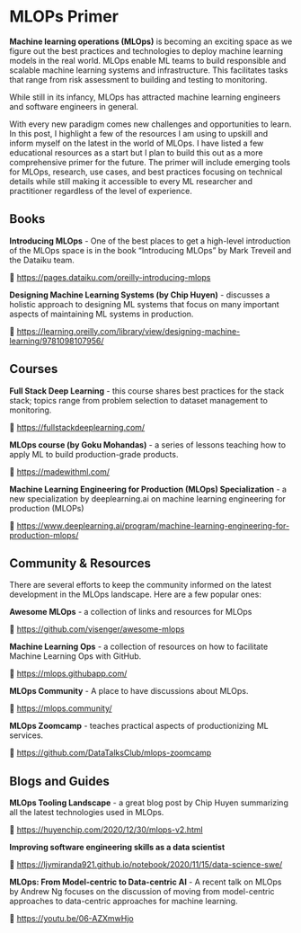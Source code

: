 # MLOPs Primer

**Machine learning operations (MLOps)** is becoming an exciting space as we figure out the best practices and technologies to deploy machine learning models in the real world. MLOps enable ML teams to build responsible and scalable machine learning systems and infrastructure. This facilitates tasks that range from risk assessment to building and testing to monitoring.

While still in its infancy, MLOps has attracted machine learning engineers and software engineers in general.

With every new paradigm comes new challenges and opportunities to learn. In this post, I highlight a few of the resources I am using to upskill and inform myself on the latest in the world of MLOps. I have listed a few educational resources as a start but I plan to build this out as a more comprehensive primer for the future. The primer will include emerging tools for MLOps, research, use cases, and best practices focusing on technical details while still making it accessible to every ML researcher and practitioner regardless of the level of experience.

## Books

**Introducing MLOps** - One of the best places to get a high-level introduction of the MLOps space is in the book “Introducing MLOps” by Mark Treveil and the Dataiku team.

🔗 https://pages.dataiku.com/oreilly-introducing-mlops

**Designing Machine Learning Systems (by Chip Huyen)** - discusses a holistic approach to designing ML systems that focus on many important aspects of maintaining ML systems in production.

🔗 https://learning.oreilly.com/library/view/designing-machine-learning/9781098107956/

## Courses

**Full Stack Deep Learning** - this course shares best practices for the stack stack; topics range from problem selection to dataset management to monitoring.

🔗 https://fullstackdeeplearning.com/

**MLOps course (by Goku Mohandas)** - a series of lessons teaching how to apply ML to build production-grade products.

🔗 https://madewithml.com/

**Machine Learning Engineering for Production (MLOps) Specialization** - a new specialization by deeplearning.ai on machine learning engineering for production (MLOPs)

🔗 https://www.deeplearning.ai/program/machine-learning-engineering-for-production-mlops/

## Community & Resources
There are several efforts to keep the community informed on the latest development in the MLOps landscape. Here are a few popular ones:


**Awesome MLOps** - a collection of links and resources for MLOps

🔗 https://github.com/visenger/awesome-mlops

**Machine Learning Ops** - a collection of resources on how to facilitate Machine Learning Ops with GitHub.

🔗 https://mlops.githubapp.com/

**MLOps Community** - A place to have discussions about MLOps.

🔗 https://mlops.community/

**MLOps Zoomcamp** - teaches practical aspects of productionizing ML services. 

🔗 https://github.com/DataTalksClub/mlops-zoomcamp

## Blogs and Guides

**MLOps Tooling Landscape** - a great blog post by Chip Huyen summarizing all the latest technologies used in MLOps.

🔗 https://huyenchip.com/2020/12/30/mlops-v2.html

**Improving software engineering skills as a data scientist**

🔗 https://ljvmiranda921.github.io/notebook/2020/11/15/data-science-swe/

**MLOps: From Model-centric to Data-centric AI** - A recent talk on MLOps by Andrew Ng focuses on the discussion of moving from model-centric approaches to data-centric approaches for machine learning.

🔗 https://youtu.be/06-AZXmwHjo
